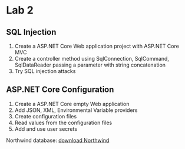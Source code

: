 # Lab 2

## SQL Injection

1. Create a ASP.NET Core Web application project with ASP.NET Core MVC
2. Create a controller method using SqlConnection, SqlCommand, SqlDataReader passing a parameter with string concatenation
3. Try SQL injection attacks

## ASP.NET Core Configuration

1. Create a ASP.NET Core empty Web application
2. Add JSON, XML, Environmental Variable providers
3. Create configuration files
4. Read values from the configuration files
5. Add and use user secrets

Northwind database:
[download Northwind](https://www.microsoft.com/en-us/download/details.aspx?id=23654)